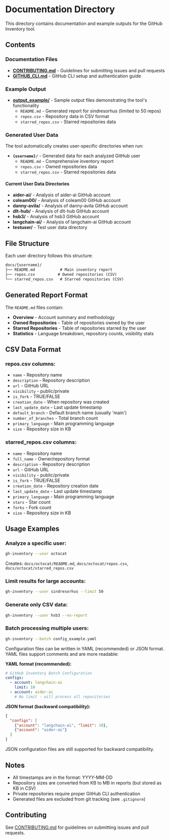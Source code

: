 # Documentation Directory

This directory contains documentation and example outputs for the GitHub Inventory tool.

## Contents

### Documentation Files

- **[CONTRIBUTING.md](../CONTRIBUTING.md)** - Guidelines for submitting issues and pull requests
- **[GITHUB_CLI.md](GITHUB_CLI.md)** - GitHub CLI setup and authentication guide

### Example Output

- **[output_example/](output_example/)** - Sample output files demonstrating the tool's functionality
  - `README.md` - Generated report for sindresorhus (limited to 50 repos)
  - `repos.csv` - Repository data in CSV format
  - `starred_repos.csv` - Starred repositories data

### Generated User Data

The tool automatically creates user-specific directories when run:

- **`{username}/`** - Generated data for each analyzed GitHub user
  - `README.md` - Comprehensive inventory report
  - `repos.csv` - Owned repositories data
  - `starred_repos.csv` - Starred repositories data

#### Current User Data Directories

- **aider-ai/** - Analysis of aider-ai GitHub account
- **coleam00/** - Analysis of coleam00 GitHub account  
- **danny-avila/** - Analysis of danny-avila GitHub account
- **dlt-hub/** - Analysis of dlt-hub GitHub account
- **hsb3/** - Analysis of hsb3 GitHub account
- **langchain-ai/** - Analysis of langchain-ai GitHub account
- **testuser/** - Test user data directory

## File Structure

Each user directory follows this structure:

```markdown
docs/{username}/
├── README.md           # Main inventory report
├── repos.csv          # Owned repositories (CSV)
└── starred_repos.csv   # Starred repositories (CSV)
```

## Generated Report Format

The `README.md` files contain:

- **Overview** - Account summary and methodology
- **Owned Repositories** - Table of repositories owned by the user
- **Starred Repositories** - Table of repositories starred by the user
- **Statistics** - Language breakdown, repository counts, visibility stats

## CSV Data Format

### repos.csv columns:

- `name` - Repository name
- `description` - Repository description
- `url` - GitHub URL
- `visibility` - public/private
- `is_fork` - TRUE/FALSE
- `creation_date` - When repository was created
- `last_update_date` - Last update timestamp
- `default_branch` - Default branch name (usually 'main')
- `number_of_branches` - Total branch count
- `primary_language` - Main programming language
- `size` - Repository size in KB

### starred_repos.csv columns:

- `name` - Repository name
- `full_name` - Owner/repository format
- `description` - Repository description
- `url` - GitHub URL
- `visibility` - public/private
- `is_fork` - TRUE/FALSE
- `creation_date` - Repository creation date
- `last_update_date` - Last update timestamp
- `primary_language` - Main programming language
- `stars` - Star count
- `forks` - Fork count
- `size` - Repository size in KB

## Usage Examples

### Analyze a specific user:

```bash
gh-inventory --user octocat
```

Creates: `docs/octocat/README.md`, `docs/octocat/repos.csv`, `docs/octocat/starred_repos.csv`

### Limit results for large accounts:

```bash
gh-inventory --user sindresorhus --limit 50
```

### Generate only CSV data:

```bash
gh-inventory --user hsb3 --no-report
```

### Batch processing multiple users:

```bash
gh-inventory --batch config_example.yaml
```

Configuration files can be written in YAML (recommended) or JSON format. YAML files support comments and are more readable:

**YAML format (recommended):**

```yaml
# GitHub Inventory Batch Configuration
configs:
  - account: langchain-ai
    limit: 10
  - account: aider-ai
    # No limit - will process all repositories
```

**JSON format (backward compatibility):**

```json
{
  "configs": [
    {"account": "langchain-ai", "limit": 10},
    {"account": "aider-ai"}
  ]
}
```

JSON configuration files are still supported for backward compatibility.

## Notes

- All timestamps are in the format: YYYY-MM-DD
- Repository sizes are converted from KB to MB in reports (but stored as KB in CSV)
- Private repositories require proper GitHub CLI authentication
- Generated files are excluded from git tracking (see `.gitignore`)

## Contributing

See [CONTRIBUTING.md](../CONTRIBUTING.md) for guidelines on submitting issues and pull requests.
